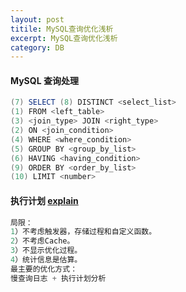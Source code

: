 ```yaml
---
layout: post
titile: MySQL查询优化浅析
excerpt: MySQL查询优化浅析
category: DB
---
```


#### MySQL 查询处理

```java
(7) SELECT (8) DISTINCT <select_list>
(1) FROM <left_table>
(3) <join_type> JOIN <right_type>
(2) ON <join_condition>
(4) WHERE <where_condition>
(5) GROUP BY <group_by_list>
(6) HAVING <having_condition>
(9) ORDER BY <order_by_list>
(10) LIMIT <number>
```

#### 执行计划 [explain](https://dev.mysql.com/doc/refman/5.5/en/explain-output.html#explain-extra-information)

```java
局限：
1）不考虑触发器，存储过程和自定义函数。
2）不考虑Cache。
3）不显示优化过程。
4）统计信息是估算。 
最主要的优化方式：
慢查询日志 + 执行计划分析
```


